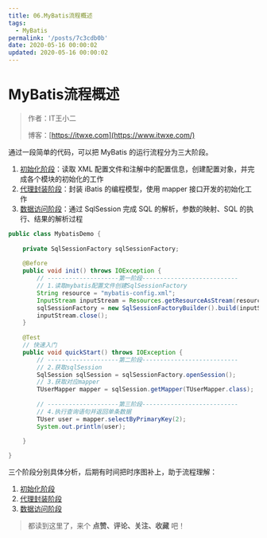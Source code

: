 ```yaml
---
title: 06.MyBatis流程概述
tags:
  - MyBatis
permalink: '/posts/7c3cdb0b'
date: 2020-05-16 00:00:02
updated: 2020-05-16 00:00:02
---
```


# MyBatis流程概述

> 作者：IT王小二
>
> 博客：[https://itwxe.com](https://www.itwxe.com/)


通过一段简单的代码，可以把 MyBatis 的运行流程分为三大阶段。

1. [初始化阶段](https://www.itwxe.com/posts/31cd1854/)：读取 XML 配置文件和注解中的配置信息，创建配置对象，并完成各个模块的初始化的工作
2. [代理封装阶段](https://www.itwxe.com/posts/739d411b/)：封装 iBatis 的编程模型，使用 mapper 接口开发的初始化工作
3. [数据访问阶段](https://www.itwxe.com/posts/cdd8339e/)：通过 SqlSession 完成 SQL 的解析，参数的映射、SQL 的执行、结果的解析过程

```java
public class MybatisDemo {
	
    private SqlSessionFactory sqlSessionFactory;
    
    @Before
    public void init() throws IOException {
    	// --------------------第一阶段---------------------------
        // 1.读取mybatis配置文件创建SqlSessionFactory
    	String resource = "mybatis-config.xml";
    	InputStream inputStream = Resources.getResourceAsStream(resource);
    	sqlSessionFactory = new SqlSessionFactoryBuilder().build(inputStream);
    	inputStream.close();
    }
    
    @Test
    // 快速入门
    public void quickStart() throws IOException {
    	// --------------------第二阶段---------------------------
    	// 2.获取sqlSession	
    	SqlSession sqlSession = sqlSessionFactory.openSession();
    	// 3.获取对应mapper
    	TUserMapper mapper = sqlSession.getMapper(TUserMapper.class);
    	
    	// --------------------第三阶段---------------------------
    	// 4.执行查询语句并返回单条数据
    	TUser user = mapper.selectByPrimaryKey(2);
    	System.out.println(user);
    
    }

}
```

三个阶段分别具体分析，后期有时间把时序图补上，助于流程理解：

1. [初始化阶段](https://www.itwxe.com/posts/31cd1854/)
2. [代理封装阶段](https://www.itwxe.com/posts/739d411b/)
3. [数据访问阶段](https://www.itwxe.com/posts/cdd8339e/)

> 都读到这里了，来个 **点赞、评论、关注、收藏** 吧！
